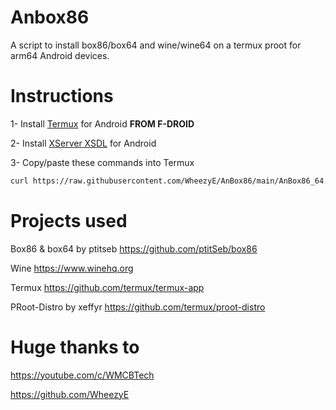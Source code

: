 # Anbox86

A script to install box86/box64 and wine/wine64 on a termux proot for arm64 Android devices.

# Instructions

1- Install [Termux](https://f-droid.org/en/packages/com.termux/) for Android **FROM F-DROID**

2- Install [XServer XSDL](https://play.google.com/store/apps/details?id=x.org.server) for Android

3- Copy/paste these commands into Termux
```bash
curl https://raw.githubusercontent.com/WheezyE/AnBox86/main/AnBox86_64.sh | bash
```

# Projects used

Box86 & box64 by ptitseb https://github.com/ptitSeb/box86

Wine https://www.winehq.org

Termux https://github.com/termux/termux-app

PRoot-Distro by xeffyr https://github.com/termux/proot-distro


# Huge thanks to

https://youtube.com/c/WMCBTech

https://github.com/WheezyE

